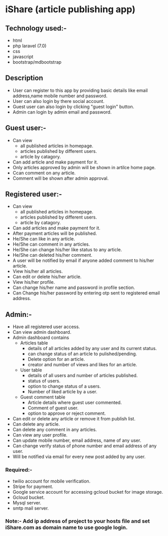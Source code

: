 # iShare (article publishing app)
## Technology used:-
- html
- php laravel (7.0)
- css
- javascript
- bootstrap/mdbootstrap

## Description
- User can register to this app by providing basic details like email address,name mobile number and password.
- User can also login by there social account.
- Guest user can also login by clicking "guest login" button.
- Admin can login by admin email and password.

## Guest user:-
- Can view 
    - all published articles in homepage.
    - articles published by different users.
    - article by catagory.
- Can add article and make payment for it.
- Only articles approved by admin will be shown in artilce home page.
- Ccan comment on any article.
- Comment will be shown after admin approval.

## Registered user:-
- Can view 
    - all published articles in homepage.
    - articles published by different users.
    - article by catagory.
- Can add articles and make payment for it.
- After payment articles will be published.
- He/She can like in any article.
- He/She can comment in any articles.
- He/She can change his/her like status to any article.
- He/She can deleted his/her comment.
- A user will be notified by email if anyone added comment to his/her article.
- View his/her all articles.
- Can edit or delete his/her article.
- View his/her profile.
- Can change his/her name and password in profile section.
- Can Change his/her password by entering otp sent to registered email address.

## Admin:-
- Have all registered user access.
- Can view admin dashboard.
- Admin dashboard contains
    - Articles table
        - details of all articles added by any user and its current status.
        - can change status of an article to pulished/pending.
        - Delete option for an article.
        - creator and number of views and likes for an article.
    - User table
        - details of all users and number of articles published.
        - status of users.
        - option to change status of a users.
        - Number of liked article by a user.
    - Guest comment table
        - Article details where guest user commented.
        - Comment of guest user.
        - option to approve or reject comment.
- Can edit or delete any article or remove it from publish list.
- Can delete any article.
- Can delete any comment in any articles.
- Can view any user profile.
- Can update mobile number, email address, name of any user.
- Can change verify status of phone number and email address of any user. 
- Will be notified via email for every new post added by any user.

### Required:-
- twilio account for mobile verification.
- Stripe for payment.
- Google service account for accessing gcloud bucket for image storage.
- Gcloud bucket.
- Mysql server.
- smtp mail server.
### Note:- Add ip address of project to your hosts file and set iShare.com as domain name to use google login.

